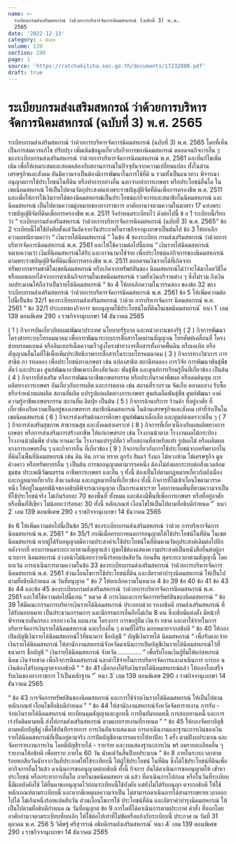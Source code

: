 ```yaml
---
name: >-
  ระเบียบกรมส่งเสริมสหกรณ์ ว่าด้วยการบริหารจัดการนิคมสหกรณ์ (ฉบับที่ 3) พ.ศ.
  2565
date: '2022-12-13'
category: ง พิเศษ
volume: 139
section: 290
page: 1
source: 'https://ratchakitcha.soc.go.th/documents/17232800.pdf'
draft: true
---
```


# ระเบียบกรมส่งเสริมสหกรณ์ ว่าด้วยการบริหารจัดการนิคมสหกรณ์ (ฉบับที่ 3) พ.ศ. 2565

ระเบียบกรมส่งเสริมสหกรณ์ ว่าด้วยการบริหารจัดการนิคมสหกรณ์ (ฉบับที่ 3) พ.ศ. 2565 โดยที่เห็นเป็นการสมควรแก้ไข ปรับปรุง เพิ่มเติมข้อมูลเกี่ยวกับกิจการของนิคมสหกรณ์ ตลอดจนกิจการอื่น ๆ ของระเบียบกรมส่งเสริมสหกรณ์ ว่าด้วยการบริหารจัดการนิคมสหกรณ์ พ.ศ. 2561 และที่แก้ไขเพิ่มเติม เพื่อให้เหมาะสมและสอดคล้องกับสถานการณ์ในปัจจุบันจากความเปลี่ยนแปลง ทั้งในด้านเศรษฐกิจและสังคม อันมีความจาเป็นต้องมีการพัฒนาในการใช้ที่ดิ น รวมทั้งเป็นแนวทาง พิจารณาอนุญาตการใช้ประโยชน์ในที่ดิน หรือทำการอย่างอื่น นอกจากทำการเกษตร หรือประโยชน์อื่นใด ในเขตนิคมสหกรณ์ ให้เป็นไปตามวัตถุประสงค์แห่งพระราชบัญญัติจัดที่ดินเพื่อการครองชีพ พ.ศ. 2511 และเพื่อให้การใช้เงินรายได้ของนิคมสหกรณ์เป็นประโยชน์แก่กิจการและสมาชิกในนิคมสหกรณ์ และนิคมสหกรณ์ เป็นไปตามความมุ่งหมายของทางราชการ อาศัยอานาจตามความในมาตรา 17 แห่งพระราชบัญญัติจัดที่ดินเพื่อการครองชีพ พ.ศ. 2511 จึงกำหนดระเบียบไว้ ดังต่อไปนี้ ข้ อ 1 ระเบียบนี้เรียกว่า “ ระเบียบกรมส่งเสริมสหกรณ์ ว่าด้วยการบริหารจัดการนิคมสหกรณ์ (ฉบับที่ 3) พ.ศ. 2565” ข้อ 2 ระเบียบนี้ให้ใช้บังคับตั้งแต่วันถัดจากวันประกาศในราชกิจจานุเบกษาเป็นต้นไป ข้อ 3 ให้ยกเลิกความบทนิยามคาว่า “ เงินรายได้นิคมสหกรณ์ ” ในข้อ 4 ของระเบียบ กรมส่งเสริมสหกรณ์ ว่าด้วยการบริหารจัดการนิคมสหกรณ์ พ.ศ. 2561 และให้ใช้ความต่อไปนี้แทน “ เงินรายได้นิคมสหกรณ์ หมายความว่า เงินที่นิคมสหกรณ์ได้รับ และอาจนามาใช้จ่าย เพื่อประโยชน์แก่กิจการของนิคมสหกรณ์ ตามพระราชบัญญัติจัดที่ดินเพื่อการครองชีพ พ.ศ. 2511 ตลอดจนเงินรายได้ที่เกิดจากทรัพยากรธรรมชาติในเขตนิคมสหกรณ์ หรือเกิดจากทรัพย์สินของ นิคมสหกรณ์ไม่ว่าจะได้มาโดยวิธีใด หรือผลพลอยได้จากการดำเนินกิจกรรมในเขตนิคมสหกรณ์ รวมทั้งเงินบริจาคต่าง ๆ ซึ่งไม่รวม ถึงเงินงบประมาณให้ถือว่าเป็นรายได้นิคมสหกรณ์ ” ข้อ 4 ให้ยกเลิกความในวรรคสอง ของข้อ 32 ของระเบียบกรมส่งเสริมสหกรณ์ ว่าด้วยการบริหารจัดการนิคมสหกรณ์ พ.ศ. 2561 ข้อ 5 ให้เพิ่มความต่อไปนี้เป็นข้อ 32/1 ของระเบียบกรมส่งเสริมสหกรณ์ ว่าด้วย การบริหารจัดการ นิคมสหกรณ์ พ.ศ. 2561 “ ข้อ 32/1 ประเภทของกิจการ ขออนุญาตใช้ประโยชน์ในที่ดินในเขตนิคมสหกรณ์ ้ หนา 1 ่ เลม 139 ตอนพิเศษ 290 ง ราชกิจจานุเบกษา 14 ธันวาคม 2565

( 1 ) กิจการอันเกี่ยวกับแผนพัฒนาประเทศ นโยบายรัฐบาล และหน่วยงานของรัฐ ( 2 ) กิจการพัฒนาโครงข่ายระบบโทรคมนาคม เพื่อการพัฒนาระบบการสื่อสารโดยผ่านสัญญาณ โทรศัพท์เคลื่อนที่ โครงข่ายบรอดแบนด์ หรืออินเทอร์เน็ตความเร็วสูงโครงข่ายวงจรสื่อสารทั้งภาคพื้นดิน หรือเคเบิล หรือสัญญาณอื่นใดที่ใช้เพื่อเพิ่มประสิทธิภาพการสื่อสารในระบบโทรคมนาคม ( 3 ) กิจการทางวิชาการ การสาธิต กา รทดลอง เพื่อประโยชน์ทางเกษตร เช่น แปลงสาธิต สถานีทดลอง การวิจัย การพัฒนาพันธุ์พืช สัตว์ และประมง ศูนย์พัฒนาอาชีพเพาะเลี้ยงสัตว์และ พันธุ์พืช และศูนย์การเรียนรู้อื่นที่เกี่ยวข้อง เป็นต้น ( 4 ) กิจการที่ส่งเสริม หรือการพัฒนาอาชีพเกษตรกรรม หรือประกันราคาพืชผล หรือลดต้นทุน การผลิตทางการเกษตร อันเกี่ยวกับการผลิต และการตลาด เช่น สถานที่รวบรวม จัดเก็บ ตลาดกลาง รับซื้อหรือจำหน่ายผลผลิต สถานที่ผลิต แปรรูปผลผลิตทางการเกษตร ศูนย์เมล็ดพันธุ์พืช ศูนย์พัฒนา องค์ความรู้อาชีพเกษตรกรรม สถานที่ผ ลิตปุ๋ย เป็นต้น ( 5 ) กิจการด้านบริการ ร้านค้า ที่อยู่อาศัย ที่เกี่ยวข้องกับความเป็นอยู่ของเกษตรกร สมาชิกนิคมสหกรณ์ ในด้านเศรษฐกิจและสังคม เท่าที่จำเป็นในเขตนิคมสหกรณ์ ( 6 ) กิจการส่งเสริมด้านการศึกษา ศูนย์พัฒนาเด็กเล็ก และศูนย์สงเคราะห์อื่น ๆ ( 7 ) กิจการส่งเสริมสุขภาพ สาธารณสุข และสังคมสงเคราะห์ ( 8 ) กิจการที่เกี่ยวเนื่องกับผลผลิตทางการเกษตร หรือการส่งเสริมการสร้างอาชีพ ให้แก่เกษตรกร เช่น โรงงานน้าตาล โรงงานผลไม้กระป๋อง โรงงานน้ามันพืช ปาล์ม ทานตะวัน โรงงานแปรรูปสัตว์ หรือสถานที่สาหรับแปร รูปผลไม้ หรือผลิตผลทางการเกษตรอื่น ๆ และกิจการอื่น ที่เกี่ยวข้อง ( 9 ) กิจการเกี่ยวกับการใช้ประโยชน์จากทรัพยากรในที่ดินในพื้นที่นิคมสหกรณ์ เช่น ดิน หิน กรวด ทราย ลูกรัง สินแร่ รังนก ไม้หวงห้าม ไม้เศรษฐกิจ มูลค้างคาว หรือทรัพยากรอื่น ๆ เป็นต้น การขออนุญาตตามวรรคหนึ่ง ต้องไม่ส่งผลกระทบต่อสิ่งแวดล้อม ชุมชน ประเพณีวัฒนธรรม อาชีพการเกษตร และอื่น ๆ ทั้งนี้ ต้องเป็นไปตามกฎหมายเกี่ยวกับผังเมือง และกฎหมายเกี่ยวกับ สิ่งแวดล้อม และกฎหมายอื่นที่เกี่ยวข้อง ทั้งนี้ กิจการที่ไม่เข้าเงื่อนไขตามวรรคหนึ่ง ให้อยู่ในดุลยพินิจของอธิบดีพิจารณาอนุญาต เป็นการเฉพาะราย โดยกาหนดพื้นที่ตามความจาเป็นที่ใช้ประโยชน์จริง ไม่เกินร้อยละ 70 ของพื้นที่ ทั้งหมด และต้องมีพื้นที่เพื่อการเกษตร หรือที่อยู่อาศัย หรือพื้นที่สีเขียว ไม่น้อยกว่าร้อยละ 30 ทั้งนี้ หลักเกณฑ์ เงื่อนไขให้เป็นไปตามที่อธิบดีกำหนด ” ้ หนา 2 ่ เลม 139 ตอนพิเศษ 290 ง ราชกิจจานุเบกษา 14 ธันวาคม 2565

ข้อ 6 ให้เพิ่มความต่อไปนี้เป็นข้อ 35/1 ของระเบียบกรมส่งเสริมสหกรณ์ ว่าด้วย การบริหารจัดการนิคมสหกรณ์ พ.ศ. 2561 “ ข้อ 35/1 กรณีเมื่อครบกาหนดการอนุญาตให้ใช้ประโยชน์ในที่ดิน ในเขตนิคมสหกรณ์ หากผู้ได้รับอนุญาตมีความประสงค์จะใช้ประโยชน์ในที่ดินตามวัตถุประสงค์เดิมต่อไปอีก หลังจากที่ ครบกาหนดระยะเวลาตามสัญญาแล้ว ผู้ขอใช้ต้องแสดงความประสงค์เป็นหนังสือยื่นต่อผู้อานวยการ นิคมสหกรณ์ ล่วงหน้าไม่น้อยกว่าหนึ่งร้อยแปดสิบวัน ก่อนสิ้น สุดระยะเวลาตามสัญญานี้ โดยยกเว้น การดาเนินการตามความในข้อ 33 ของระเบียบกรมส่งเสริมสหกรณ์ ว่าด้วยการบริหารจัดการ นิคมสหกรณ์ พ.ศ. 2561 ส่วนเงื่อนไขการใช้ประโยชน์ที่ดิน และอัตราค่าบำรุงนิคมสหกรณ์ ให้เป็นไปตามที่อธิบดีกำหนด ณ วันที่อนุญาต ” ข้อ 7 ให้ยกเลิกความในหมวด 4 ข้อ 39 ข้อ 40 ข้อ 41 ข้อ 43 ข้อ 44 และข้อ 45 ของระเบียบกรมส่งเสริมสหกรณ์ ว่าด้วยการบริหารจัดการนิคมสหกรณ์ พ.ศ. 2561 และให้ใช้ความต่อไปนี้แทน “ หมวด 4 การเงินและการจัดการทรัพย์สินของนิคมสหกรณ์ “ ข้อ 39 ให้มีคณะกรรมการบริหารเงินรายได้นิคมสหกรณ์ ประกอบด้วย รองอธิบดี กรมส่งเสริมสหกรณ์ ที่ได้รับมอบหมาย เป็นประธานกรรมการ และมีกรรมการอื่นอีกไม่เกิน 8 คน ซึ่งอธิบดีแต่งตั้ง มีหน้าที่ พิจารณากลั่นกรอง กรอบวงเงิน แผนงาน โครงการ การขอกู้ยืม เงินจ่า ยขาด และค่าใช้จ่ายในการบริหารจัดการเงินรายได้นิคมสหกรณ์ และเรื่องอื่น ๆ ตามที่ได้รับ มอบหมายจากอธิบดี “ ข้อ 40 ให้กองเปิดบัญชีเงินรายได้นิคมสหกรณ์ไว้ที่ธนาคาร ชื่อบัญชี “ บัญชีเงินรายได้ นิคมสหกรณ์ ” เพื่อรับและจ่ายเงินรายได้นิคมสหกรณ์ ให้สานักงานสหกรณ์จังหวัดดาเนินการเปิดบัญชีเงินรายได้นิคมสหกรณ์ไว้ที่ธนาคาร ชื่อบัญชี “ เงินรายได้นิคมสหกรณ์ จังหวัด.............. ” เพื่อรับโอนเงินกู้ยืมให้แก่สหกรณ์นิคม เงินจ่ายขาด เพื่อกิจการนิคมสหกรณ์ และค่าใช้จ่ายในการบริหารจัดการและดาเนินการ การถอ นเงินต้องได้รับอนุญาตจากอธิบดี ” “ ข้อ 41 เมื่อกองได้รับเงินรายได้นิคมสหกรณ์แล้ว ให้ออกใบเสร็จรับเงินของทางราชการ ไว้เป็นหลักฐาน ” ้ หนา 3 ่ เลม 139 ตอนพิเศษ 290 ง ราชกิจจานุเบกษา 14 ธันวาคม 2565

“ ข้อ 43 การจัดการทรัพย์สินของนิคมสหกรณ์ และการใช้จ่ายเงินรายได้นิคมสหกรณ์ ให้เป็นไปตามหลักเกณฑ์ เงื่อนไขที่อธิบดีกำหนด ” “ ข้อ 44 ให้สานักงานสหกรณ์จังหวัดจัดทารายงาน การรับ - จ่ายเงินรายได้นิคมสหกรณ์ ทะเบียนคุมสัญญาและลูกหนี้ การยืนยันยอดหนี้ การสอบทานหนี้ และการเร่งรัดติดตามหนี้ ส่งให้กรมส่งเสริมสหกรณ์ ตามแบบรายงานที่กาหนด ” “ ข้อ 45 ให้กองจัดทาบัญชี ตามหลักบัญชีคู่ เพื่อใช้บันทึกรายการ การเงินอันจะแสดงผล การดาเนินงานและฐานะการเงินของเงินรายได้นิคมสหกรณ์ที่เป็นอยู่ตามจริง การปิดบัญชีตามวรรคแรกให้ทาปีละ 1 ครั้ง ตามปีงบประมาณ และจัดทารายงานการเงิน โดยมีบัญชีรายได้ - รายจ่าย และงบแสดงฐานะการเงิน พร้ อมรายละเอียดอื่น ๆ รายงานให้อธิบดี เพื่อทราบ ภายใน 60 วัน นับแต่วันสิ้นปีงบประมาณ ” ข้อ 8 ภายในระยะเวลาสามร้อยหกสิบวันนับจากวันที่ประกาศให้ใช้ระเบียบนี้ ให้ผู้ใช้ประโยชน์ ในที่ดิน ซึ่งได้ใช้ประโยชน์ที่ดินเพื่อทากิจการอื่นไว้แล้ว ดาเนินการขออนุญาตต่ออธิบดี ทั้งนี้ กิจการ อันได้ดาเนินการขออนุญาตให้ เข้ำหาประโยชน์ หรือกระทาการอื่นใด ภายในเขตนิคมสหกร ณ์ แล้ว ที่ดาเนินการไปก่อน หรือในวันที่ระเบียบนี้มีผลบังคับใช้ ได้ยื่นคาขออนุญาตไว้ก่อนระเบียบนี้ใช้บังคับ แต่ยังไม่ได้รับอนุญา ตจากอธิบดี ให้ใช้หลักเกณฑ์ตามระเบียบนี้ และหากมีเหตุผลความจำเป็น ไม่สามารถดาเนินการได้สามารถขยายเวลาออกไปได้ ไม่เกินหนึ่งร้อยแปดสิบวัน ส่วนเงื่อนไขการใช้ ประโยชน์ที่ดิน และอัตราค่าบำรุงนิคมสหกรณ์ ให้เป็นไปตามที่อธิบดีกำหนด ณ วันที่อนุญาต ข้อ 9 การใดที่ได้ดาเนินการตามประกาศ คำสั่ง ที่ออกโดยอาศัยอำนาจตามระเบียบที่ยกเลิก ให้ใช้ต่อไปเท่าที่ไม่ขัดหรือแย้งกับระเบียบนี้ ประกาศ ณ วันที่ 31 ตุลาคม พ.ศ. 256 5 วิศิษฐ์ ศรีสุวรรณ์ อธิบดีกรมส่งเสริมสหกรณ์ ้ หนา 4 ่ เลม 139 ตอนพิเศษ 290 ง ราชกิจจานุเบกษา 14 ธันวาคม 2565
